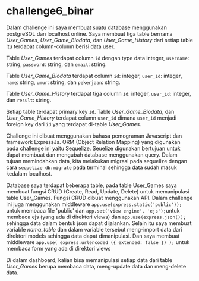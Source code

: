# challenge6_binar



Dalam challenge ini saya membuat suatu database menggunakan postgreSQL dan localhost online.
Saya membuat tiga table bernama *User_Games*, *User_Game_Biodata*, dan *User_Game_History* dari setiap table itu terdapat column-column berisi data user.



Table *User_Games* terdapat column `id` dengan type data integer, `username`: string, `password`: string, dan `email`: string.

Table *User_Game_Biodata* terdapat column `id`: integer, `user_id`: integer, `name`: string, `umur`: string, dan `pekerjaan`: string. 

Table *User_Game_History* terdapat tiga column `id`: integer, `user_id`: integer, dan `result`: string.



Setiap table terdapat primary key `id`.
Table *User_Game_Biodata*, dan *User_Game_History* terdapat column `user_id` dimana `user_id` menjadi foreign key dari `id` yang terdapat di-table *User_Games*.



Challenge ini dibuat menggunakan bahasa pemograman Javascript dan framework ExpressJs. ORM (Object Relation Mapping) yang digunakan pada challenge ini yaitu Sequelize.
Seuelize digunakan bertujuan untuk dapat membuat dan mengubah database menggunakan query. Dalam tujuan memindahkan data, kita melakukan migrasi pada sequelize
dengan cara `sequelize db:migrate` pada terminal sehingga data sudah masuk kedalam localhost.



Database saya terdapat beberapa table, pada table User_Games saya membuat fungsi CRUD (Create, Read, Update, Delete) untuk memanipulasi table User_Games. Fungsi CRUD
dibuat menggunakan API. Dalam challenge ini juga menggunakan middleware `app.use(express.static('public'));` untuk membaca file 'public' dan `app.set('view engine', 'ejs');`untuk membaca ejs (yang ada di direktori views) dan `app.use(express.json());` sehingga data dalam bentuk json dapat dijalankan. Selain itu saya membuat variable
*nama_table* dan dalam variable tersebut meng-import data dari direktori models sehingga data dapat dimanipulasi. Dan saya membuat middleware
`app.use( express.urlencoded ({ extended: false }) );` untuk membaca form yang ada di direktori views



Di dalam dashboard, kalian bisa memanipulasi setiap data dari table *User_Games* berupa membaca data, meng-update data dan meng-delete data.
